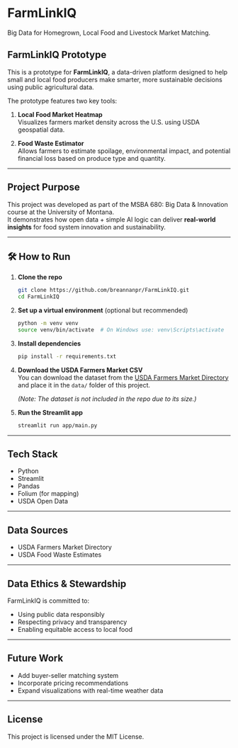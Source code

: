 # FarmLinkIQ
Big Data for Homegrown, Local Food and Livestock Market Matching.

## FarmLinkIQ Prototype

This is a prototype for **FarmLinkIQ**, a data-driven platform designed to help small and local food producers make smarter, more sustainable decisions using public agricultural data.

The prototype features two key tools:
1. **Local Food Market Heatmap**  
   Visualizes farmers market density across the U.S. using USDA geospatial data.

2. **Food Waste Estimator**  
   Allows farmers to estimate spoilage, environmental impact, and potential financial loss based on produce type and quantity.

---

## Project Purpose

This project was developed as part of the MSBA 680: Big Data & Innovation course at the University of Montana.  
It demonstrates how open data + simple AI logic can deliver **real-world insights** for food system innovation and sustainability.                  

---

## 🛠️ How to Run

1. **Clone the repo**
   ```bash
   git clone https://github.com/breannanpr/FarmLinkIQ.git
   cd FarmLinkIQ
   ```

2. **Set up a virtual environment** (optional but recommended)
   ```bash
   python -m venv venv
   source venv/bin/activate  # On Windows use: venv\Scripts\activate
   ```

3. **Install dependencies**
   ```bash
   pip install -r requirements.txt
   ```

4. **Download the USDA Farmers Market CSV**  
   You can download the dataset from the [USDA Farmers Market Directory](https://catalog.data.gov/dataset/farmers-markets)  
   and place it in the `data/` folder of this project.

   *(Note: The dataset is not included in the repo due to its size.)*

5. **Run the Streamlit app**
   ```bash
   streamlit run app/main.py
   ```

---

## Tech Stack
- Python
- Streamlit
- Pandas
- Folium (for mapping)
- USDA Open Data

---

## Data Sources
- USDA Farmers Market Directory
- USDA Food Waste Estimates

---

## Data Ethics & Stewardship
FarmLinkIQ is committed to:
- Using public data responsibly
- Respecting privacy and transparency
- Enabling equitable access to local food

---

## Future Work
- Add buyer-seller matching system
- Incorporate pricing recommendations
- Expand visualizations with real-time weather data

---

## License
This project is licensed under the MIT License.
